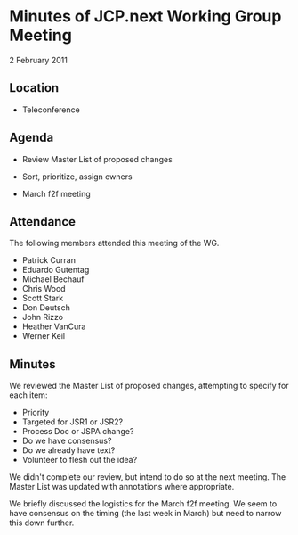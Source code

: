 # Minutes of JCP.next Working Group Meeting  
2 February 2011

## Location

*   Teleconference

## **Agenda**

*   Review Master List of proposed changes

*   Sort, prioritize, assign owners

*   March f2f meeting

## Attendance

The following members attended this meeting of the WG.

*   Patrick Curran
*   Eduardo Gutentag
*   Michael Bechauf
*   Chris Wood
*   Scott Stark
*   Don Deutsch
*   John Rizzo
*   Heather VanCura
*   Werner Keil  

## Minutes

We reviewed the Master List of proposed changes, attempting to specify for each item:

*   Priority
*   Targeted for JSR1 or JSR2?
*   Process Doc or JSPA change?
*   Do we have consensus?
*   Do we already have text?
*   Volunteer to flesh out the idea?

We didn't complete our review, but intend to do so at the next meeting. The Master List was updated with annotations where appropriate.

We briefly discussed the logistics for the March f2f meeting. We seem to have consensus on the timing (the last week in March) but need to narrow this down further.